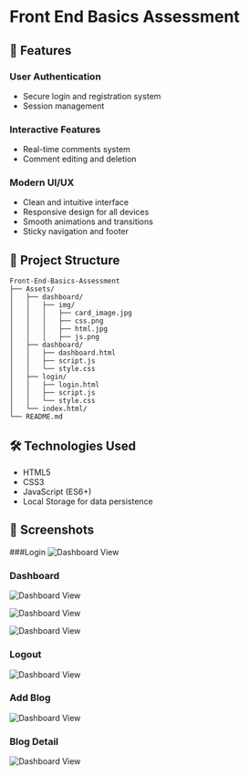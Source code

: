 # Front End Basics Assessment

## 🌟 Features

### User Authentication
- Secure login and registration system
- Session management

### Interactive Features
- Real-time comments system
- Comment editing and deletion

### Modern UI/UX
- Clean and intuitive interface
- Responsive design for all devices
- Smooth animations and transitions
- Sticky navigation and footer

## 📁 Project Structure

```
Front-End-Basics-Assessment
├── Assets/
│   ├── dashboard/
│   │   ├── img/
│   │   │   ├── card_image.jpg
│   │   │   ├── css.png
│   │   │   ├── html.jpg
│   │   │   ├── js.png
│   ├── dashboard/
│   │   ├── dashboard.html
│   │   ├── script.js
│   │   └── style.css
│   ├── login/
│   │   ├── login.html
│   │   ├── script.js
│   │   └── style.css
│   └── index.html/
└── README.md
```

## 🛠️ Technologies Used
- HTML5
- CSS3
- JavaScript (ES6+)
- Local Storage for data persistence


## 📸 Screenshots
###Login
![Dashboard View](./UI%20Images/1.png)

### Dashboard
![Dashboard View](./UI%20Images/2.png)

![Dashboard View](./UI%20Images/3.png)


![Dashboard View](./UI%20Images/4.png)

### Logout
![Dashboard View](./UI%20Images/5.png)

### Add Blog
![Dashboard View](./UI%20Images/6.png)

### Blog Detail
![Dashboard View](./UI%20Images/7.png)
